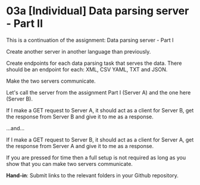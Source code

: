 # 03a [Individual] Data parsing server - Part II

This is a continuation of the assignment: Data parsing server - Part I

Create another server in another language than previously. 

Create endpoints for each data parsing task that serves the data. 
There should be an endpoint for each: XML, CSV YAML, TXT and JSON. 

Make the two servers communicate. 

Let's call the server from the assignment Part I (Server A) and the one here (Server B).

If I make a GET request to Server A, it should act as a client for Server B, get the response from Server B and give it to me as a response. 

...and...

If I make a GET request to Server B, it should act as a client for Server A, get the response from Server A and give it to me as a response. 


If you are pressed for time then a full setup is not required as long as you show that you can make two servers communicate.


**Hand-in**: Submit links to the relevant folders in your Github repository.